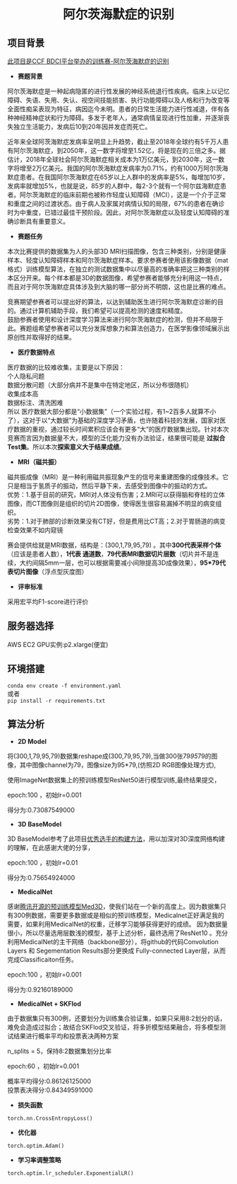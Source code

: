 
# <center>阿尔茨海默症的识别</center>

## 项目背景

[此项目是CCF BDCI平台举办的训练赛-阿尔茨海默症的识别](https://www.datafountain.cn/competitions/369)

* **赛题背景**

阿尔茨海默症是一种起病隐匿的进行性发展的神经系统退行性疾病。临床上以记忆障碍、失语、失用、失认、视空间技能损害、执行功能障碍以及人格和行为改变等全面性痴呆表现为特征，病因迄今未明。患者的日常生活能力进行性减退，伴有各种神经精神症状和行为障碍。多发于老年人，通常病情呈现进行性加重，并逐渐丧失独立生活能力，发病后10到20年因并发症而死亡。

近年来全球阿茨海默症发病率呈明显上升趋势，截止至2018年全球约有5千万人患有阿尔茨海默症，到2050年，这一数字将增至1.52亿，将是现在的三倍之多。据估计，2018年全球社会阿尔茨海默症相关成本为1万亿美元，到2030年，这一数字将增至2万亿美元。我国的阿尔茨海默症发病率为0.71%，约有1000万阿尔茨海默症患者。在我国阿尔茨海默症在65岁以上人群中的发病率是5%，每增加10岁，发病率就增加5%，也就是说，85岁的人群中，每2-3个就有一个阿尔兹海默症患者。阿尔茨海默症的临床前期也被称作轻度认知障碍（MCI），这是一个介于正常和重度之间的过渡状态。由于病人及家属对病情认知的局限，67%的患者在确诊时为中重度，已错过最佳干预阶段。因此，对阿尔茨海默症以及轻度认知障碍的准确诊断具有重要意义。

* **赛题任务**

本次比赛提供的数据集为人的头部3D MRI扫描图像，包含三种类别，分别是健康样本、轻度认知障碍样本和阿尔茨海默症样本。要求参赛者使用该影像数据（mat格式）训练模型算法，在独立的测试数据集中以尽量高的准确率把这三种类别的样本区分开来。每个样本都是3D的数据图像，希望参赛者能够充分利用这一特点，而且对于阿尔茨海默症具体涉及到大脑的哪一部分尚不明朗，这也是比赛的难点。

竞赛期望参赛者可以提出好的算法，以达到辅助医生进行阿尔茨海默症诊断的目的。通过计算机辅助手段，我们希望可以提高检测的速度和精度。<br>
鼓励参赛者使用和设计深度学习算法来进行阿尔茨海默症的检测，但并不局限于此。赛题组希望参赛者可以充分发挥想象力和算法创造力，在医学影像领域展示出原创性并取得好的结果。

* **医疗数据特点**

医疗数据的比较难收集，主要是以下原因：<br>
个人隐私问题<br>
数据分散问题（大部分病并不是集中在特定地区，所以分布很随机）<br>
收集成本高<br>
数据标注、清洗困难<br>
所以 医疗数据大部分都是“小数据集”（一个实验过程，有1~2百多人就算不小了），这对于以“大数据”为基础的深度学习矛盾，也许随着科技的发展，国家对医疗数据的重视，通过较长时间累积应该会有更多“大”的医疗数据集出现。针对本次竞赛而言因为数据量不大，模型的泛化能力没有办法验证，结果很可能是 **过拟合 Test集**。所以本次**探索意义大于结果成绩**。<br>

* **MRI（磁共振）**

磁共振成像（MRI）是一种利用磁共振现象产生的信号来重建图像的成像技术。它只是相当于氢质子的振动，然后平静下来，去感受到图像中的振动的方式。<br>
优势：1.基于目前的研究，MRI对人体没有伤害；2.MRI可以获得脑和脊柱的立体图像，而CT图像则是组织的切片2D图像，使得医生很容易漏掉不明显的病变组织。<br>
劣势：1.对于肺部的诊断效果没有CT好，但是费用比CT高；2.对于胃肠道的病变检查效果不如内窥镜

赛会提供给就是MRI数据，结构是：(300,1,79,95,79) 。其中**300代表采样个体**（应该是患者人数），**1代表 通道数**，**79代表MRI数据切片层数**（切片并不是连续，大约间隔5mm一层，也可以根据需要减小间隙提高3D成像效果），**95*79代表切片图像**（浮点型灰度图）

* **评审标准**

采用宏平均F1-score进行评价

## 服务器选择

AWS EC2 GPU实例:p2.xlarge(便宜)

## 环境搭建

`conda env create -f environment.yaml`<br>
或者<br>
`pip install -r requirements.txt`

## 算法分析

* **2D Model**

将(300,1,79,95,79)数据集reshape成(300,79,95,79),当做300张79*95*79的图像，其中图像channel为79，图像size为95*79,(仿照2D RGB图像处理方式),

使用ImageNet数据集上的预训练模型ResNet50进行模型训练,最终结果提交，

epoch:100 ，初始lr=0.001

得分为:0.73087549000

* **3D BaseModel**

3D BaseModel参考了此项目[优秀选手的构建方法](https://github.com/MeepoAII/CCF-alzheimer-s-disease-datafountian)，用以加深对3D深度网络构建的理解，在此感谢大佬的分享，

epoch:100 ，初始lr=0.01

得分为:0.75654924000

* **MedicalNet**

感谢[腾讯开源的预训练模型Med3D](https://github.com/Tencent/MedicalNet)，使我们站在一个新的高度上。因为数据集只有300例数据，需要更多数据或是相似的预训练模型，Medicalnet正好满足我的需要，如果利用MedicalNet的权重，迁移学习能够获得更好的成绩。 因为数据量很小，所以尽量选用层数浅的模型，基于上述分析，最终选用了ResNet10 。充分利用MedicalNet的主干网络（backbone部分），将github的代码Convolution Layers 和 Segementation Results部分更换成 Fully-connected Layer层，从而完成Classificaiton任务。

epoch:100 ，初始lr=0.001

得分为:0.92160189000

* **MedicalNet + SKFlod**

由于数据集只有300例，还要划分为训练集合验证集，如果只采用8:2划分的话，难免会造成过拟合；故结合SKFlod交叉验证，将多折模型结果融合，将多模型测试结果进行概率平均和投票表决两种方案

n_splits = 5，保持8:2数据集划分比率

epoch:60 ，初始lr=0.001

概率平均得分:0.86126125000<br>
投票表决得分:0.84349591000

* **损失函数**

`torch.nn.CrossEntropyLoss()`

* **优化器**

`torch.optim.Adam()`

* **学习率调整策略**

`torch.optim.lr_scheduler.ExponentialLR()`
